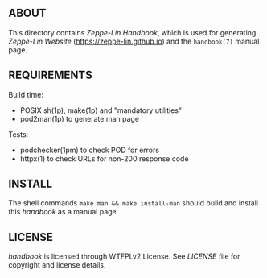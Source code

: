 ABOUT
-----
This directory contains *Zeppe-Lin Handbook*, which is used for
generating *Zeppe-Lin Website* (<https://zeppe-lin.github.io>) and the
`handbook(7)` manual page.

REQUIREMENTS
------------
Build time:
  * POSIX sh(1p), make(1p) and "mandatory utilities"
  * pod2man(1p) to generate man page

Tests:
  * podchecker(1pm) to check POD for errors
  * httpx(1) to check URLs for non-200 response code

INSTALL
-------
The shell commands `make man && make install-man` should build and
install this *handbook* as a manual page.

LICENSE
-------
*handbook* is licensed through WTFPLv2 License.
See *LICENSE* file for copyright and license details.


<!-- vim:sw=2:ts=2:sts=2:et:cc=72:tw=70
End of file. -->
